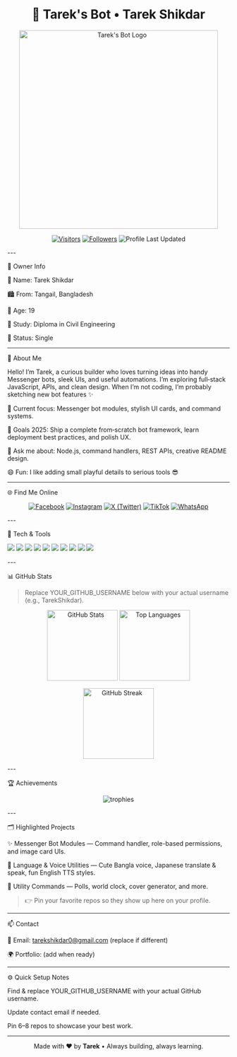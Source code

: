 <!-- PROFILE README: Tarek Shikdar --><h1 align="center">🤖 Tarek's Bot • Tarek Shikdar</h1><p align="center">
  <img src="https://drive.google.com/uc?export=view&id=18HWTegV6E4J6-DPpGYvpGuFKt5V2hHhK" width="450" alt="Tarek's Bot Logo"/>
</p><p align="center">
  <a href="https://visitor-badge.laobi.icu/badge?page_id=YOUR_GITHUB_USERNAME" target="_blank"><img alt="Visitors" src="https://visitor-badge.laobi.icu/badge?page_id=YOUR_GITHUB_USERNAME"></a>
  <a href="https://github.com/YOUR_GITHUB_USERNAME?tab=followers" target="_blank"><img alt="Followers" src="https://img.shields.io/github/followers/YOUR_GITHUB_USERNAME?label=Followers&style=flat"></a>
  <img alt="Profile Last Updated" src="https://img.shields.io/badge/Updated-Today-success"/>
</p>
---

👤 Owner Info

👑 Name: Tarek Shikdar

🏙️ From: Tangail, Bangladesh

🎂 Age: 19

📖 Study: Diploma in Civil Engineering

🧸 Status: Single



---

📌 About Me

Hello! I’m Tarek, a curious builder who loves turning ideas into handy Messenger bots, sleek UIs, and useful automations. I’m exploring full‑stack JavaScript, APIs, and clean design. When I’m not coding, I’m probably sketching new bot features ✨

🔭 Current focus: Messenger bot modules, stylish UI cards, and command systems.

🚀 Goals 2025: Ship a complete from‑scratch bot framework, learn deployment best practices, and polish UX.

💬 Ask me about: Node.js, command handlers, REST APIs, creative README design.

😄 Fun: I like adding small playful details to serious tools 😎



---

🌐 Find Me Online

<p align="center">
  <a href="https://www.facebook.com/tarek.shikdar.08"><img src="https://img.shields.io/badge/Facebook-1877F2?style=for-the-badge&logo=facebook&logoColor=white" alt="Facebook"/></a>
  <a href="https://www.instagram.com/_tarek.0"><img src="https://img.shields.io/badge/Instagram-E4405F?style=for-the-badge&logo=instagram&logoColor=white" alt="Instagram"/></a>
  <a href="https://twitter.com/TarekShikdar1"><img src="https://img.shields.io/badge/X-000000?style=for-the-badge&logo=x&logoColor=white" alt="X (Twitter)"/></a>
  <a href="https://www.tiktok.com/@_tarek.0"><img src="https://img.shields.io/badge/TikTok-000000?style=for-the-badge&logo=tiktok&logoColor=white" alt="TikTok"/></a>
  <a href="https://wa.me/+8801785557724"><img src="https://img.shields.io/badge/WhatsApp-25D366?style=for-the-badge&logo=whatsapp&logoColor=white" alt="WhatsApp"/></a>
</p>
---

🧰 Tech & Tools

<p>
  <img src="https://img.shields.io/badge/Code-Node.js-informational?style=flat&logo=node.js&logoColor=white&color=339933"/>
  <img src="https://img.shields.io/badge/JS-JavaScript-informational?style=flat&logo=javascript&logoColor=black&color=F7DF1E"/>
  <img src="https://img.shields.io/badge/Runtime-Deno-informational?style=flat&logo=deno&logoColor=white&color=000000"/>
  <img src="https://img.shields.io/badge/Framework-Express-informational?style=flat&logo=express&logoColor=white&color=000000"/>
  <img src="https://img.shields.io/badge/DB-MongoDB-informational?style=flat&logo=mongodb&logoColor=white&color=47A248"/>
  <img src="https://img.shields.io/badge/Auth-JWT-informational?style=flat&logo=jsonwebtokens&logoColor=white&color=000000"/>
  <img src="https://img.shields.io/badge/Tool-Axios-informational?style=flat&logo=axios&logoColor=white&color=5A29E4"/>
  <img src="https://img.shields.io/badge/Host-Vercel-informational?style=flat&logo=vercel&logoColor=white&color=000000"/>
  <img src="https://img.shields.io/badge/Editor-VS%20Code-informational?style=flat&logo=visualstudiocode&logoColor=white&color=007ACC"/>
  <img src="https://img.shields.io/badge/Design-Canva-informational?style=flat&logo=canva&logoColor=white&color=00C4CC"/>
</p>
---

📊 GitHub Stats

> Replace YOUR_GITHUB_USERNAME below with your actual username (e.g., TarekShikdar).



<p align="center">
  <img height="160" src="https://github-readme-stats.vercel.app/api?username=YOUR_GITHUB_USERNAME&show_icons=true&hide_border=true" alt="GitHub Stats"/>
  <img height="160" src="https://github-readme-stats.vercel.app/api/top-langs/?username=YOUR_GITHUB_USERNAME&layout=compact&hide_border=true" alt="Top Languages"/>
</p><p align="center">
  <img height="160" src="https://streak-stats.demolab.com?user=YOUR_GITHUB_USERNAME&hide_border=true" alt="GitHub Streak"/>
</p>
---

🏆 Achievements

<p align="center">
  <img src="https://github-profile-trophy.vercel.app/?username=YOUR_GITHUB_USERNAME&theme=flat&no-frame=true&margin-w=5&margin-h=5" alt="trophies"/>
</p>
---

🗂️ Highlighted Projects

✨ Messenger Bot Modules — Command handler, role-based permissions, and image card UIs.

🧠 Language & Voice Utilities — Cute Bangla voice, Japanese translate & speak, fun English TTS styles.

🧩 Utility Commands — Polls, world clock, cover generator, and more.


> 👉 Pin your favorite repos so they show up here on your profile.




---

📫 Contact

📧 Email: tarekshikdar0@gmail.com (replace if different)

🌍 Portfolio: (add when ready)



---

⚙️ Quick Setup Notes

Find & replace YOUR_GITHUB_USERNAME with your actual GitHub username.

Update contact email if needed.

Pin 6–8 repos to showcase your best work.



---

<p align="center">Made with ❤️ by <b>Tarek</b> • Always building, always learning.</p>
